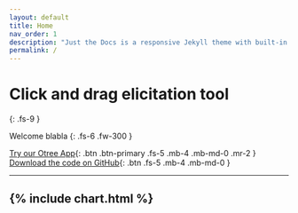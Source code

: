 ```yaml
---
layout: default
title: Home
nav_order: 1
description: "Just the Docs is a responsive Jekyll theme with built-in search that is easily customizable and hosted on GitHub Pages."
permalink: /
---
```


# Click and drag elicitation tool
{: .fs-9 }

Welcome blabla
{: .fs-6 .fw-300 }

[Try our Otree App](https://beliefelicitation.herokuapp.com/demo){: .btn .btn-primary .fs-5 .mb-4 .mb-md-0 .mr-2 } [Download the code on GitHub](https://github.com/beliefelicitation/otree-elicitation-tool){: .btn .fs-5 .mb-4 .mb-md-0 }

---
{% include chart.html %}
---
